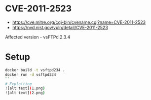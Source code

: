 # CVE-2011-2523
- https://cve.mitre.org/cgi-bin/cvename.cgi?name=CVE-2011-2523
- https://nvd.nist.gov/vuln/detail/CVE-2011-2523

Affected version - vsFTPd 2.3.4

# Setup
```bash
docker build -t vsftpd234 . 
docker run -d vsftpd234
``
# Exploiting
![alt text](1.png)
![alt text](2.png)
